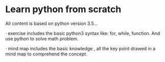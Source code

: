 # Learn python from scratch

All content is based on python version 3.5...

· exercise includes the basic python3 syntax like: for, while, function. And use python to solve math problem.
  
· mind map includes the basic knowledge , all the key point drawed in a mind map to comprehend the concept.
